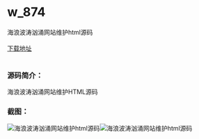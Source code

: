 # w_874
海浪波涛汹涌网站维护html源码
<br/></br>
[下载地址](https://www.uuid2.com/874.html "下载地址")
<br/></br>
<h3>源码简介：</h3>
<p>海浪波涛汹涌网站维护HTML源码<p>
<h3>截图：</h3>
<img src="https://www.uuid2.com/wp-content/uploads/img/202105/57c1737313.png" alt="海浪波涛汹涌网站维护html源码"><img src="https://www.uuid2.com/wp-content/uploads/img/202105/0d3f3d8604.jpg" alt="海浪波涛汹涌网站维护html源码">
